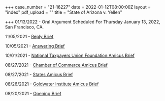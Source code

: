+++
case_number = "21-16227"
date = 2022-01-12T08:00:00Z
layout = "index"
pdf_upload = ""
title = "State of Arizona v. Yellen"

+++
01/13/2022 - Oral Argument Scheduled For Thursday January 13, 2022, San Francisco, CA.

11/05/2021 - [Reply Brief](https://cdn.ca9.uscourts.gov/datastore/general/2022/01/12/21-16227_Reply_Brief.pdf)

10/05/2021 - [Answering Brief](https://cdn.ca9.uscourts.gov/datastore/general/2022/01/12/21-16227_Answering_Brief.pdf)

10/01/2021 - [National Taxpayers Union Foundation Amicus Brief](https://cdn.ca9.uscourts.gov/datastore/general/2022/01/12/21-16227_National_Taxpayers_Union_Foundation_Amicus_Brief.pdf)

08/27/2021 - [Chamber of Commerce Amicus Brief](https://cdn.ca9.uscourts.gov/datastore/general/2022/01/12/21-16227_Chamber_Of_Commerce_Amicus_Brief.pdf)

08/27/2021 - [States Amicus Brief](https://cdn.ca9.uscourts.gov/datastore/general/2022/01/12/21-16227_States_Amicus_Brief.pdf)

08/26/2021 - [Goldwater Institute Amicus Brief](https://cdn.ca9.uscourts.gov/datastore/general/2022/01/12/21-16227_Goldwater_Amicus_Brief.pdf)

08/20/2021 - [Opening Brief](https://cdn.ca9.uscourts.gov/datastore/general/2022/01/12/21-16227_Opening_Brief.pdf)